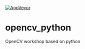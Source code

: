 [![AppVeyor](https://ci.appveyor.com/api/projects/status/pirahansiah/opencv-python)](https://ci.appveyor.com/api/projects/status/pirahansiah/opencv-python)




# opencv_python
OpenCV workshop based on python 

